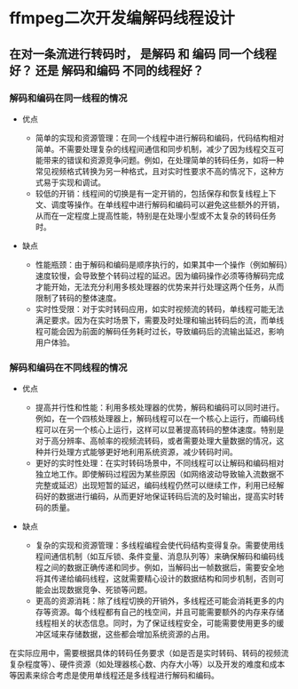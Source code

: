 # ffmpeg二次开发编解码线程设计

## 在对一条流进行转码时， 是解码 和 编码 同一个线程 好？ 还是 解码和编码 不同的线程好？

### 解码和编码在同一线程的情况

* 优点
  * 简单的实现和资源管理：在同一个线程中进行解码和编码，代码结构相对简单。不需要处理复杂的线程间通信和同步机制，减少了因为线程交互可能带来的错误和资源竞争问题。例如，在处理简单的转码任务，如将一种常见视频格式转换为另一种格式，且对实时性要求不高的情况下，这种方式易于实现和调试。
  * 较低的开销：线程间的切换是有一定开销的，包括保存和恢复线程上下文、调度等操作。在单线程中进行解码和编码可以避免这些额外的开销，从而在一定程度上提高性能，特别是在处理小型或不太复杂的转码任务时。

* 缺点
  * 性能瓶颈：由于解码和编码是顺序执行的，如果其中一个操作（例如解码）速度较慢，会导致整个转码过程的延迟。因为编码操作必须等待解码完成才能开始，无法充分利用多核处理器的优势来并行处理这两个任务，从而限制了转码的整体速度。
  * 实时性受限：对于实时转码应用，如实时视频流的转码，单线程可能无法满足要求。因为在实时场景下，需要及时处理和输出转码后的流，而单线程可能会因为前面的解码任务耗时过长，导致编码后的流输出延迟，影响用户体验。

### 解码和编码在不同线程的情况

* 优点
  * 提高并行性和性能：利用多核处理器的优势，解码和编码可以同时进行。例如，在一个四核处理器上，解码线程可以在一个核心上运行，而编码线程可以在另一个核心上运行，这样可以显著提高转码的整体速度。特别是对于高分辨率、高帧率的视频流转码，或者需要处理大量数据的情况，这种并行处理方式能够更好地利用系统资源，减少转码时间。
  * 更好的实时性处理：在实时转码场景中，不同线程可以让解码和编码相对独立地工作。即使解码过程因为某些原因（如网络波动导致输入流数据不完整或延迟）出现短暂的延迟，编码线程仍然可以继续工作，利用已经解码好的数据进行编码，从而更好地保证转码后流的及时输出，提高实时转码的质量。

* 缺点
  * 复杂的实现和资源管理：多线程编程会使代码结构变得复杂。需要使用线程间通信机制（如互斥锁、条件变量、消息队列等）来确保解码和编码线程之间的数据正确传递和同步。例如，当解码出一帧数据后，需要安全地将其传递给编码线程，这就需要精心设计的数据结构和同步机制，否则可能会出现数据竞争、死锁等问题。
  * 更高的资源消耗：除了线程切换的开销外，多线程还可能会消耗更多的内存等资源。每个线程都有自己的栈空间，并且可能需要额外的内存来存储线程相关的状态信息。同时，为了保证线程安全，可能需要使用更多的缓冲区域来存储数据，这些都会增加系统资源的占用。

在实际应用中，需要根据具体的转码任务要求（如是否是实时转码、转码的视频流复杂程度等）、硬件资源（如处理器核心数、内存大小等）以及开发的难度和成本等因素来综合考虑是使用单线程还是多线程进行解码和编码。
